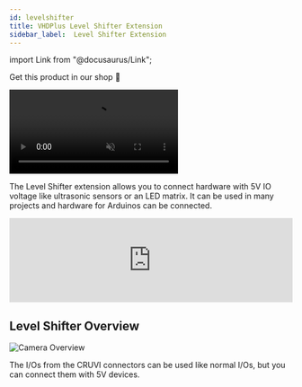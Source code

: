 ```yaml
---
id: levelshifter
title: VHDPlus Level Shifter Extension
sidebar_label:  Level Shifter Extension
---
```


import Link from "@docusaurus/Link";

<Link className="button button--lg shopButton margin-bottom--lg" href="https://shop.vhdplus.com/product/vhdplus-level-shiter-extension/">Get this product in our shop 🛒</Link>

<video muted autoPlay><source src="/img/extensions/levelshifter/Shifter_An.mp4" type="video/mp4"/>Your browser does not support the video tag. You can download the video anyway.</video>

The Level Shifter extension allows you to connect hardware with 5V IO voltage like ultrasonic sensors or an LED matrix. It can be used in many projects and hardware for Arduinos can be connected.

<div class="fluidMedia"><iframe id="ytplayer" type="text/html" width="100%" src="https://www.youtube.com/embed/JDgKACF503Q?autoplay=0&origin=http://vhdplus.com" frameborder="0" allowFullScreen></iframe></div>

## Level Shifter Overview
![Camera Overview](/img/extensions/levelshifter/Top_labled.png)

The I/Os from the CRUVI connectors can be used like normal I/Os, but you can connect them with 5V devices.